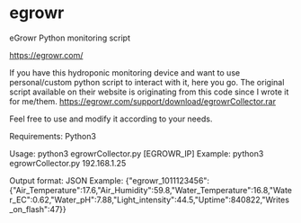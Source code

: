 # egrowr
eGrowr Python monitoring script

https://egrowr.com/

If you have this hydroponic monitoring device and want to use personal/custom python script to interact with it, here you go.
The original script available on their website is originating from this code since I wrote it for me/them. https://egrowr.com/support/download/egrowrCollector.rar

Feel free to use and modify it according to your needs.

Requirements: Python3

Usage: python3 egrowrCollector.py [EGROWR_IP]
Example: python3 egrowrCollector.py 192.168.1.25

Output format: JSON
Example: {"egrowr_1011123456":{"Air_Temperature":17.6,"Air_Humidity":59.8,"Water_Temperature":16.8,"Water_EC":0.62,"Water_pH":7.88,"Light_intensity":44.5,"Uptime":840822,"Writes_on_flash":47}}
